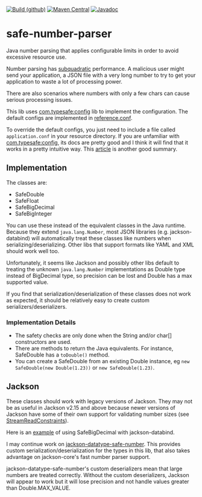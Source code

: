 [![Build (github)](https://github.com/pjfanning/safe-number-parser/actions/workflows/ci.yml/badge.svg)](https://github.com/pjfanning/safe-number-parser/actions/workflows/ci.yml)
[![Maven Central](https://maven-badges.herokuapp.com/maven-central/com.github.pjfanning/safe-number-parser/badge.svg)](https://maven-badges.herokuapp.com/maven-central/com.github.pjfanning/safe-number-parser)
[![Javadoc](https://javadoc.io/badge/com.github.pjfanning/safe-number-parser.svg)](https://javadoc.io/doc/com.github.pjfanning/safe-number-parser)

# safe-number-parser
Java number parsing that applies configurable limits in order to avoid excessive resource use.

Number parsing has [subquadratic](https://en.wiktionary.org/wiki/subquadratic) performance. A malicious user might
send your application, a JSON file with a very long number to try to get your application to waste a lot of processing power.

There are also scenarios where numbers with only a few chars can cause serious processing issues.

This lib uses [com.typesafe:config](https://github.com/lightbend/config) lib to implement the configuration.
The default configs are implemented in [reference.conf](https://github.com/pjfanning/safe-number-parser/blob/main/src/main/resources/reference.conf).

To override the default configs, you just need to include a file called `application.conf` in your resource directory.
If you are unfamiliar with [com.typesafe:config](https://github.com/lightbend/config), its docs are pretty good and
I think it will find that it works in a pretty intuitive way.
This [article](https://mincong.io/2019/12/08/typesafe-config/) is another good summary.

## Implementation

The classes are:
* SafeDouble
* SafeFloat
* SafeBigDecimal
* SafeBigInteger

You can use these instead of the equivalent classes in the Java runtime. Because they extend `java.lang.Number`, most
JSON libraries (e.g. jackson-databind) will automatically treat these classes like numbers when serializing/deserializing.
Other libs that support formats like YAML and XML should work well too.

Unfortunately, it seems like Jackson and possibly other libs default to treating the unknown `java.lang.Number` implementations
as Double type instead of BigDecimal type, so precision can be lost and Double has a max supported value.

If you find that serialization/deserialization of these classes does not work as expected,
it should be relatively easy to create custom serializers/deserializers.

### Implementation Details

* The safety checks are only done when the String and/or char[] constructors are used.
* There are methods to return the Java equivalents. For instance, SafeDouble has a `toDouble()` method.
* You can create a SafeDouble from an existing Double instance, eg `new SafeDouble(new Double(1.23))` or `new SafeDouble(1.23)`.

## Jackson

These classes should work with legacy versions of Jackson. They may not be as useful in Jackson v2.15 and above
because newer versions of Jackson have some of their own support for validating number sizes
(see [StreamReadConstraints](https://javadoc.io/static/com.fasterxml.jackson.core/jackson-core/2.15.0-rc2/com/fasterxml/jackson/core/StreamReadConstraints.html)).

Here is an [example](https://github.com/pjfanning/jackson-datatype-safe-number/blob/main/src/test/java/com/github/pjfanning/jackson/safenumber/TestPlainMapper.java) of using SafeBigDecimal with jackson-databind.

I may continue work on [jackson-datatype-safe-number](https://github.com/pjfanning/jackson-datatype-safe-number).
This provides custom serialization/deserialization for the types in this lib, that also takes advantage on jackson-core's
fast number parser support.

jackson-datatype-safe-number's custom deserializers mean that large numbers are treated correctly. Without the custom deserializers,
Jackson will appear to work but it will lose precision and not handle values greater than Double.MAX_VALUE.
